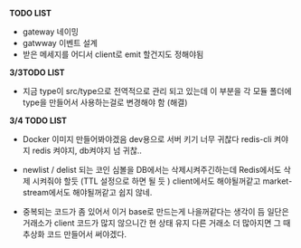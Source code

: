 **TODO LIST**

- gateway 네이밍
- gatwway 이벤트 설계
- 받은 메세지를 어디서 client로 emit 할건지도 정해야됨

**3/3TODO LIST**

- 지금 type이 src/type으로 전역적으로 관리 되고 있는데 이 부분을 각 모듈 폴더에 type을 만들어서 사용하는걸로 변경해야 함 (해결)

**3/4 TODO LIST**

- Docker 이미지 만들어봐야겠음 dev용으로 서버 키기 너무 귀찮다 redis-cli 켜야지 redis 켜야지, db켜야지 넘 귀찮..
- newlist / delist 되는 코인 심볼을 DB에서는 삭제시켜주긴하는데 Redis에서도 삭제 시켜줘야 할듯 (TTL 설정으로 하면 될 듯 )
  client에서도 해야될꺼같고 market-stream에서도 해야될꺼같고 쉽지 않네.

- 중복되는 코드가 좀 있어서 이거 base로 만드는게 나을꺼같다는 생각이 듬
  일단은 거래소가 client 코드가 많지 않으니간 현 상태 유지
  다른 거래소 더 많아지면 그 때 추상화 코드 만들어서 써야겠다.
